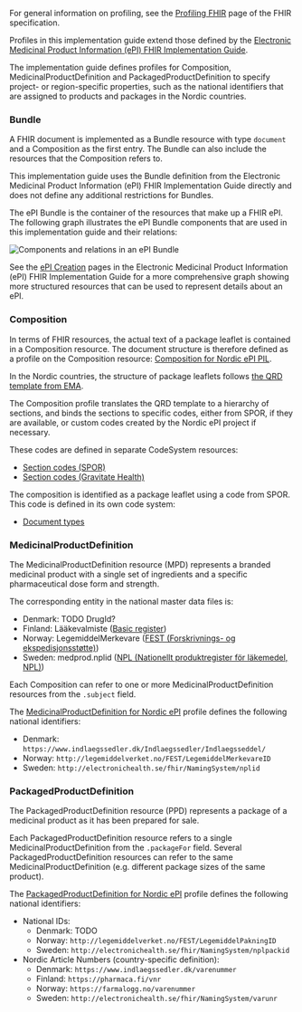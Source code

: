 For general information on profiling, see the [Profiling FHIR](http://hl7.org/fhir/R5/profiling.html) page of the FHIR specification.

Profiles in this implementation guide extend those defined by the [Electronic Medicinal Product Information (ePI) FHIR Implementation Guide](http://hl7.org/fhir/uv/emedicinal-product-info/).

The implementation guide defines profiles for Composition, MedicinalProductDefinition and PackagedProductDefinition to specify project- or region-specific properties, such as the national identifiers that are assigned to products and packages in the Nordic countries.

### Bundle

A FHIR document is implemented as a Bundle resource with type `document` and a Composition as the first entry. The Bundle can also include the resources that the Composition refers to.

This implementation guide uses the Bundle definition from the Electronic Medicinal Product Information (ePI) FHIR Implementation Guide directly and does not define any additional restrictions for Bundles.

The ePI Bundle is the container of the resources that make up a FHIR ePI. The following graph illustrates the ePI Bundle components that are used in this implementation guide and their relations:

<img src="bundle-components.png" alt="Components and relations in an ePI Bundle" style="float: none;"/>

See the [ePI Creation](https://hl7.org/fhir/uv/emedicinal-product-info/STU1/steps-to-create-epi3.html) pages in the Electronic Medicinal Product Information (ePI) FHIR Implementation Guide for a more comprehensive graph showing more structured resources that can be used to represent details about an ePI.

### Composition

In terms of FHIR resources, the actual text of a package leaflet is contained in a Composition resource. The document structure is therefore defined as a profile on the Composition resource: [Composition for Nordic ePI PIL](StructureDefinition-Nordic-ePI-Composition-PIL.html).

In the Nordic countries, the structure of package leaflets follows [the QRD template from EMA](https://www.ema.europa.eu/en/human-regulatory-overview/marketing-authorisation/product-information-requirements/product-information-templates-human).

The Composition profile translates the QRD template to a hierarchy of sections, and binds the sections to specific codes, either from SPOR, if they are available, or custom codes created by the Nordic ePI project if necessary.

These codes are defined in separate CodeSystem resources:

* [Section codes (SPOR)](CodeSystem-EmaRmsQrd.html)
* [Section codes (Gravitate Health)](CodeSystem-GhEpiSections.html)

The composition is identified as a package leaflet using a code from SPOR. This code is defined in its own code system:

* [Document types](CodeSystem-EmaRmsDocTypes.html)

### MedicinalProductDefinition

The MedicinalProductDefinition resource (MPD) represents a branded medicinal product with a single set of ingredients and a specific pharmaceutical dose form and strength.

The corresponding entity in the national master data files is:

* Denmark: TODO DrugId?
* Finland: Lääkevalmiste ([Basic register](https://fimea.fi/en/databases_and_registers/basic-register-xml))
* Norway: LegemiddelMerkevare ([FEST (Forskrivnings- og ekspedisjonsstøtte)](https://www.dmp.no/om-oss/distribusjon-av-legemiddeldata/fest))
* Sweden: medprod.nplid ([NPL (Nationellt produktregister för läkemedel, NPL)](https://www.lakemedelsverket.se/sv/e-tjanster-och-hjalpmedel/substans-och-produktregister/npl))

Each Composition can refer to one or more MedicinalProductDefinition resources from the `.subject` field.

The [MedicinalProductDefinition for Nordic ePI](StructureDefinition-Nordic-ePI-MedicinalProductDefinition.html) profile defines the following national identifiers:

* Denmark: `https://www.indlaegssedler.dk/Indlaegssedler/Indlaegsseddel/`
* Norway: `http://legemiddelverket.no/FEST/LegemiddelMerkevareID`
* Sweden: `http://electronichealth.se/fhir/NamingSystem/nplid`

### PackagedProductDefinition

The PackagedProductDefinition resource (PPD) represents a package of a medicinal product as it has been prepared for sale.

Each PackagedProductDefinition resource refers to a single MedicinalProductDefinition from the `.packageFor` field. Several PackagedProductDefinition resources can refer to the same MedicinalProductDefinition (e.g. different package sizes of the same product).

The [PackagedProductDefinition for Nordic ePI](StructureDefinition-Nordic-ePI-PackagedProductDefinition.html) profile defines the following national identifiers:

* National IDs:
  * Denmark: TODO
  * Norway: `http://legemiddelverket.no/FEST/LegemiddelPakningID`
  * Sweden: `http://electronichealth.se/fhir/NamingSystem/nplpackid`
* Nordic Article Numbers (country-specific definition):
  * Denmark: `https://www.indlaegssedler.dk/varenummer`
  * Finland: `https://pharmaca.fi/vnr`
  * Norway: `https://farmalogg.no/varenummer`
  * Sweden: `http://electronichealth.se/fhir/NamingSystem/varunr`
